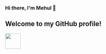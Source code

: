 ### Hi there, I'm Mehul 👋
## Welcome to my GitHub profile!
<a href="https://www.linkedin.com/in/mehul-bhargava/" target="_blank"><img align="center" src="https://github.com/Mehul2203/My-Private-Data/blob/main/icons8-linkedin-48.png" height="50" /></a>
